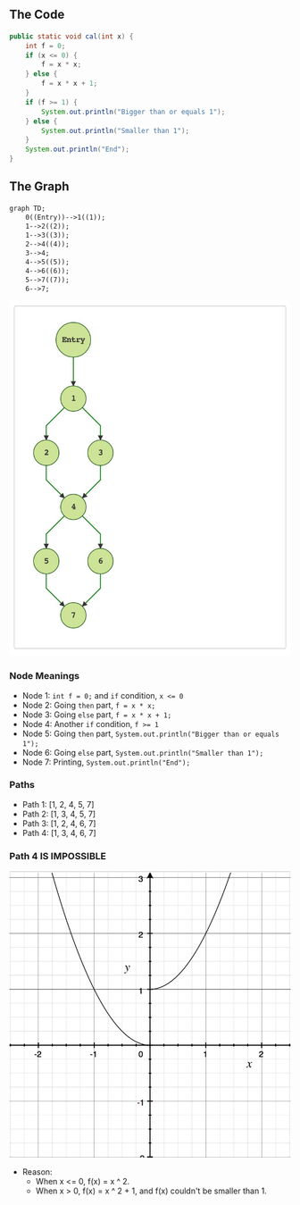 ## The Code
``` java
public static void cal(int x) {
	int f = 0;
    if (x <= 0) {
    	f = x * x;
    } else {
    	f = x * x + 1;
    }
    if (f >= 1) {
    	System.out.println("Bigger than or equals 1");
    } else {
    	System.out.println("Smaller than 1");
    }
    System.out.println("End");
}

```

## The Graph
```mermaid
graph TD;
    0((Entry))-->1((1));
    1-->2((2));
    1-->3((3));
    2-->4((4));
    3-->4;
    4-->5((5));
    4-->6((6));
    5-->7((7));
    6-->7;
```
![Graph](./Assets/Graph.E2-1.1.png)

### Node Meanings
+ Node 1: `int f = 0;` and `if` condition, `x <= 0`
+ Node 2: Going `then` part, `f = x * x;`
+ Node 3: Going `else` part, `f = x * x + 1;`
+ Node 4: Another `if` condition, `f >= 1`
+ Node 5: Going `then` part, `System.out.println("Bigger than or equals 1");`
+ Node 6: Going `else` part, `System.out.println("Smaller than 1");`
+ Node 7: Printing, `System.out.println("End");`

### Paths
+ Path 1: [1, 2, 4, 5, 7]
+ Path 2: [1, 3, 4, 5, 7]
+ Path 3: [1, 2, 4, 6, 7]
+ Path 4: [1, 3, 4, 6, 7]

### Path 4 IS IMPOSSIBLE
![Graph](./Assets/Graph.E2-1.2.png)
+ Reason:
	+ When x <= 0, f(x) = x ^ 2.
	+ When x > 0, f(x) = x ^ 2 + 1, and f(x) couldn't be smaller than 1.